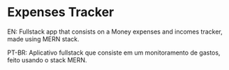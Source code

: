 # Expenses Tracker

EN: Fullstack app that consists on a Money expenses and incomes tracker, made using MERN stack.

PT-BR: Aplicativo fullstack que consiste em um monitoramento de gastos, feito usando o stack MERN.

